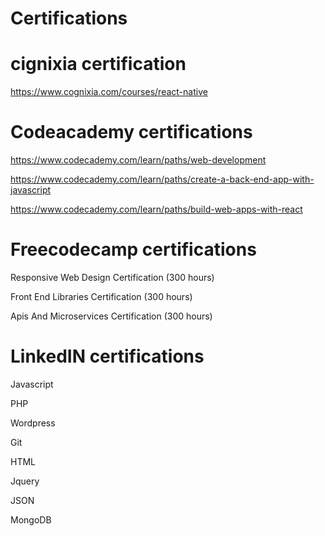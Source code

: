# Certifications


# cignixia certification

https://www.cognixia.com/courses/react-native


# Codeacademy certifications


https://www.codecademy.com/learn/paths/web-development

https://www.codecademy.com/learn/paths/create-a-back-end-app-with-javascript

https://www.codecademy.com/learn/paths/build-web-apps-with-react



# Freecodecamp certifications


Responsive Web Design Certification (300 hours)


Front End Libraries Certification (300 hours)


Apis And Microservices Certification (300 hours)



# LinkedIN certifications

Javascript

PHP

Wordpress

Git

HTML

Jquery

JSON

MongoDB


